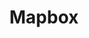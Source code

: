---
title: Mapbox
description: Use Mapbox to create interactive maps for web and mobile applications.
---